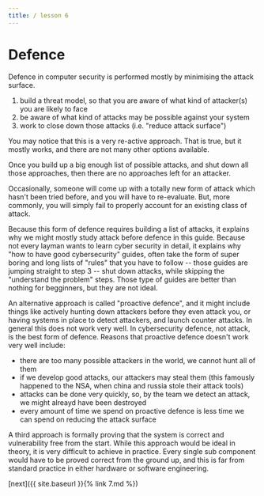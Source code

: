 ```yaml
---
title: / lesson 6
---
```



# Defence

Defence in computer security is performed mostly by minimising the attack surface.

1. build a threat model, so that you are aware of what kind of attacker(s) you are likely to face
2. be aware of what kind of attacks may be possible against your system
3. work to close down those attacks (i.e. "reduce attack surface")

You may notice that this is a very re-active approach. That is true, but it mostly works, and there are not many other options available.

Once you build up a big enough list of possible attacks, and shut down all those approaches, then there are no approaches left for an attacker.

Occasionally, someone will come up with a totally new form of attack which hasn't been tried before, and you will have to re-evaluate. But, more commonly,
you will simply fail to properly account for an existing class of attack.

Because this form of defence requires building a list of attacks, it explains why we might mostly study attack before defence in this guide.
Because not every layman wants to learn cyber security in detail, it explains why "how to have good cybersecurity" guides, often take the form of super boring and long lists of "rules" that you have to follow -- those guides are jumping straight to step 3 -- shut down attacks, while skipping the "understand the problem" steps.
Those type of guides are better than nothing for begginners, but they are not ideal.

An alternative approach is called "proactive defence", and it might include things like actively hunting down attackers before they even attack you, or having systems in place to detect attackers, and launch counter attacks.
In general this does not work very well. In cybersecurity defence, not attack, is the best form of defence. Reasons that proactive defence doesn't work very well include:

- there are too many possible attackers in the world, we cannot hunt all of them
- if we develop good attacks, our attackers may steal them (this famously happened to the NSA, when china and russia stole their attack tools)
- attacks can be done very quickly, so, by the team we detect an attack, we might alreayd have been destroyed
- every amount of time we spend on proactive defence is less time we can spend on reducing the attack surface

A third approach is formally proving that the system is correct and vulnerability free from the start. While this approach would be ideal in theory, it is very difficult to achieve in practice. Every single sub component would have to be proved correct from the ground up, and this is far from standard practice in either hardware or software engineering.


[next]({{ site.baseurl }}{% link 7.md %})
